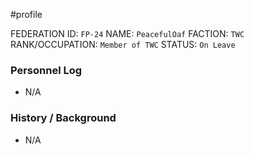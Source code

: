 #profile 

FEDERATION ID: `FP-24`
NAME: `PeacefulOaf`
FACTION: `TWC`
RANK/OCCUPATION: `Member of TWC`
STATUS: `On Leave`

### Personnel Log
- N/A

### History / Background
- N/A
